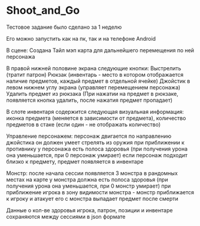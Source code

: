 # Shoot_and_Go
 Тестовое задание было сделано за 1 неделю
 
 Его можно запустить как на пк, так и на телефоне Android

В сцене:
Создана Тайл мэп карта для дальнейшего перемещения по ней персонажа

В правой нижней половине экрана следующие кнопки:
   Выстрелить (тратит патрон)
   Рюкзак (инвентарь - место в котором отображается наличие предметов, каждый предмет в отдельной ячейке)
   Джойстик в левом нижнем углу экрана (управляет перемещением персонажа)
   Удалить предмет из рюкзака (При нажатии на предмет в рюкзаке, появляется кнопка удалить, после нажатия предмет пропадает)

В слоте инвентаря содержится следующая визуальная информация: иконка предмета (меняется в зависимости от предмета), количество предметов в стаке (если один - не отображать количество)

Управление персонажем:
 персонаж двигается по направлению джойстика
 он должен умеет стрелять из оружия при приближении к противнику
 у персонажа есть полоса здоровья (при получения урона она уменьшается, при 0 персонаж умирает)
 если персонаж подходит близко к предмету, предмет появляется в инвентаре

Монстр: 
 после начала сессии появляется 3 монстра в рандомных местах на карте
 у монстра должна есть полоса здоровья (при получения урона она уменьшается, при 0 монстр умирает)
 при приближение игрока в зону видимости монстра - монстр приближается к игроку и атакует его
 с монстра выпадает предмет после смерти

Данные о кол-ве здоровья игрока, патрон, позиции и инвентаре сохраняются между сессиями в json формате
 
